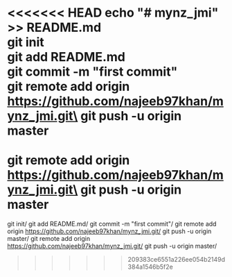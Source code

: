 <<<<<<< HEAD
echo "# mynz_jmi" >> README.md\
git init\
git add README.md\
git commit -m "first commit"\
git remote add origin https://github.com/najeeb97khan/mynz_jmi.git\
git push -u origin master\
\
git remote add origin https://github.com/najeeb97khan/mynz_jmi.git\
git push -u origin master
=======

git init/
git add README.md/
git commit -m "first commit"/
git remote add origin https://github.com/najeeb97khan/mynz_jmi.git/
git push -u origin master/
git remote add origin https://github.com/najeeb97khan/mynz_jmi.git/
git push -u origin master/
>>>>>>> 209383ce6551a226ee054b2149d384a1546b5f2e
